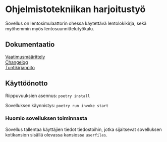 # Ohjelmistotekniikan harjoitustyö

Sovellus on lentosimulaattorin ohessa käytettävä lentolokikirja, sekä myöhemmin myös lentosuunnittelutyökalu.

## Dokumentaatio

[Vaatimusmäärittely](dokumentaatio/vaatimusmaarittely.md)  
[Changelog](dokumentaatio/changelog.md)  
[Tuntikirjanpito](dokumentaatio/tuntikirjanpito.md)

## Käyttöönotto

Riippuvuuksien asennus:
```poetry install```

Sovelluksen käynnistys:
```poetry run invoke start```

### Huomio sovelluksen toiminnasta

Sovellus tallentaa käyttäjien tiedot tiedostoihin, jotka sijaitsevat sovelluksen kotikansion sisällä olevassa kansiossa ```userfiles```.
